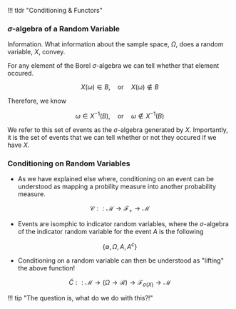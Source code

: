 !!! tldr "Conditioning & Functors"



### **$\sigma$-algebra of a Random Variable**

Information. What information about the sample space, $\Omega$, does a random variable, $X$, convey. 

For any element of the Borel $\sigma$-algebra we can tell whether that element occured. 

$$X(\omega) \in B, \quad \textrm{or} \quad  X(\omega) \notin B$$ 

Therefore, we know 

$$ \omega \in X^{-1}(B), \quad \textrm{or} \quad  \omega \notin X^{-1}(B)$$ 

We refer to this set of events as the $\sigma$-algebra generated by $X$. Importantly, it is the set of events that we can tell whether or not they occured if we have $X$.

### **Conditioning on Random Variables**

- As we have explained else where, conditioning on an event can be understood as mapping a probility measure into another probability measure. 

$$\mathcal{C}:: \mathcal{M} \to \mathcal{F}_+ \to \mathcal{M}$$

- Events are isomphic to indicator random variables, where the $\sigma$-algebra of the indicator random variable for the event $A$ is the following

$$\{\emptyset, \Omega, A, A^c \}$$

- Conditioning on a random variable can then be understood as "lifting" the above function!

$$\tilde{C} :: \mathcal{M} \to (\Omega \to \mathcal{R}) \to \mathcal{F}_{\sigma(X)} \to \mathcal{M}$$

!!! tip "The question is, what do we do with this?!"